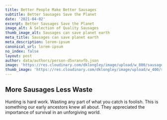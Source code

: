 ```yaml
---
title: Better People Make Better Sausages
subtitle: Better Sausages Save the Planet
date: '2021-04-02'
excerpt: Better Sausages Save the Planet
image_alt: A Selection of Quality Sausages
thumb_image_alt: Sausages can save planet earth
meta_title: Sausages can save planet earth
meta_description: lorem-ipsum
canonical_url: lorem-ipsum
no_index: false
layout: post
author: data/authors/person-d5xranvfb.json
image: 'https://res.cloudinary.com/dklongley/image/upload/w_800/sausages.jpg'
thumb_image: 'https://res.cloudinary.com/dklongley/image/upload/w_400/sausages.jpg'
---
```

## More Sausages Less Waste

Hunting is hard work. Wasting any part of what you catch is foolish.  This is something our early ancestors knew all about. They appreciated the importance of survival in an unforgiving world.
